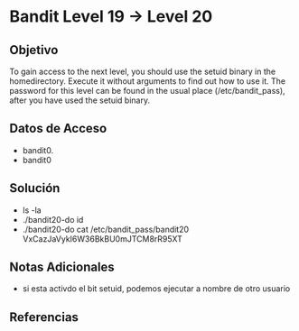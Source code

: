 # Bandit Level 19 → Level 20

## Objetivo
To gain access to the next level, you should use the setuid binary in the homedirectory. Execute it without arguments to find out how to use it. The password for this level can be found in the usual place (/etc/bandit_pass), after you have used the setuid binary.

## Datos de Acceso
- bandit0.
- bandit0

## Solución 
- ls -la
-  ./bandit20-do id
-  ./bandit20-do cat /etc/bandit_pass/bandit20
VxCazJaVykI6W36BkBU0mJTCM8rR95XT
## Notas Adicionales
- si esta activdo el bit setuid, podemos ejecutar a nombre de otro usuario

## Referencias